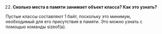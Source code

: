 022. **Сколько места в памяти занимает объект класса? Как это узнать?**

Пустые классы составляют 1 байт, поскольку это минимум, необходимый для его присутствия в памяти. Это можно узнать с помощью команды sizeof(a).
